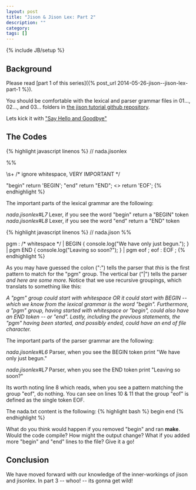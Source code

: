 ```yaml
---
layout: post
title: "Jison & Jison Lex: Part 2"
description: ""
category: 
tags: []
---
```

{% include JB/setup %}

## Background ##

Please read [part 1 of this series]({% post_url 2014-05-26-jison--jison-lex-part-1 %}).

You should be comfortable with the lexical and parser grammar files in
01..., 02..., and 03...  folders in <a href="https://github.com/pricees/jison_tutorial/">the jison tutorial github repository</a>.


Lets kick it with <a
href="https://github.com/pricees/jison_tutorial/tree/master/04_say_hello_and_goodbye">
"Say Hello and Goodbye"</a>

## The Codes ##
{% highlight javascript linenos %}
// nada.jisonlex

%%

\s+           /* ignore whitespace, VERY IMPORTANT */

"begin"       return 'BEGIN';
"end"         return "END";
<<EOF>>       return 'EOF';
{% endhighlight %}

The important parts of the lexical grammar are the following:

_nada.jisonlex#L7_ Lexer, if you see the word "begin" return a "BEGIN" token
_nada.jisonlex#L8_ Lexer, if you see the word "end" return a "END" token

{% highlight javascript linenos %}
// nada.jison
%%

pgm 
:           /* whitespace */
| BEGIN     { console.log("We have only just begun."); }
| pgm END   { console.log("Leaving so soon?"); }
| pgm eof
;
eof
: EOF
;
{% endhighlight %}

As you may have guessed the colon (":") tells the parser that _this_ is the first pattern to match for
the "pgm" group. The vertical bar ("|") tells the parser _and here are some
more._
Notice that we use recursive groupings, which translats to something like this:

_A "pgm" group could start with whitespace OR it could start with BEGIN -- which
we know from the lexical grammar is the word "begin". Furthermore, a "pgm" group, having
started with whitespace or "begin", could also have an END token -- or "end".
Lastly, including the previous statements, the "pgm" having been started, and
possibly ended, could have an end of file character._

The important parts of the parser grammar are the following:

_nada.jisonlex#L6_ Parser, when you see the BEGIN token print "We have only just
begun."

_nada.jisonlex#L7_ Parser, when you see the END token print "Leaving so soon?"

Its worth noting line 8 which reads, when you see a pattern matching the group "eof", do
nothing.  You can see on lines 10 & 11 that the group "eof" is defined as the single token
EOF. 

The nada.txt content is the following:
{% highlight bash %}
begin
end
{% endhighlight %}

What do you think would happen if you removed "begin" and ran __make__. Would
the code compile? How might the output change? What if you added more "begin"
and "end" lines to the file? Give it a go!

## Conclusion ##

We have moved forward with our knowledge of the inner-workings of jison and
jisonlex. In part 3 -- whoo! -- its gonna get wild!

